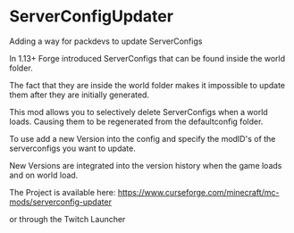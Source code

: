# ServerConfigUpdater
Adding a way for packdevs to update ServerConfigs

In 1.13+ Forge introduced ServerConfigs that can be found inside the world folder. 

The fact that they are inside the world folder makes it impossible to update them after they are initially generated. 

 

This mod allows you to selectively delete ServerConfigs when a world loads. Causing them to be regenerated from the defaultconfig folder. 

 

To use add a new Version into the config and specify the modID's of the serverconfigs you want to update.

New Versions are integrated into the version history when the game loads and on world load. 

The Project is available here:
https://www.curseforge.com/minecraft/mc-mods/serverconfig-updater

or through the Twitch Launcher
